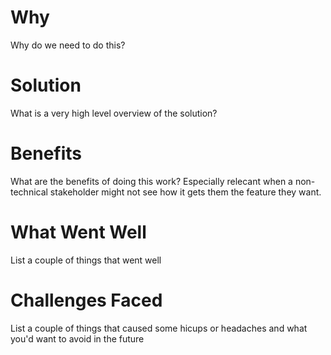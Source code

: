 # Why
Why do we need to do this?
​

# Solution
What is a very high level overview of the solution?
​

# Benefits
What are the benefits of doing this work?
Especially relecant when a non-technical stakeholder might not see how it gets them the feature they want.


# What Went Well​
List a couple of things that went well
​

# Challenges Faced​

List a couple of things that caused some hicups or headaches and what you'd want to avoid in the future